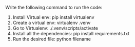 Write the following command to run the code:
1) Install Virtual env: pip install virtualenv
2) Create a virtual env: virtualenv .venv
3) Go to Virtualenv: ./.venv/scripts/activate
4) Install all the dependencies: pip install requirements.txt
5) Run the desired file: python filename

